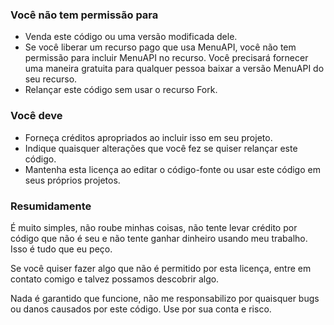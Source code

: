 
### Você não tem permissão para

- Venda este código ou uma versão modificada dele.
- Se você liberar um recurso pago que usa MenuAPI, você não tem permissão para incluir MenuAPI no recurso. Você precisará fornecer uma maneira gratuita para qualquer pessoa baixar a versão MenuAPI do seu recurso.
- Relançar este código sem usar o recurso Fork.

### Você deve

- Forneça créditos apropriados ao incluir isso em seu projeto.
- Indique quaisquer alterações que você fez se quiser relançar este código.
- Mantenha esta licença ao editar o código-fonte ou usar este código em seus próprios projetos.

### Resumidamente

É muito simples, não roube minhas coisas, não tente levar crédito por código que não é seu e não tente ganhar dinheiro usando meu trabalho. Isso é tudo que eu peço.

Se você quiser fazer algo que não é permitido por esta licença, entre em contato comigo e talvez possamos descobrir algo.

Nada é garantido que funcione, não me responsabilizo por quaisquer bugs ou danos causados ​​por este código. Use por sua conta e risco.
